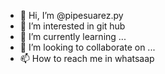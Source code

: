 - 👋 Hi, I’m @pipesuarez.py
- 👀 I’m interested in git hub
- 🌱 I’m currently learning ...
- 💞️ I’m looking to collaborate on ...
- 📫 How to reach me in whatsaap

<!---
pipesuarez12/pipesuarez12 is a ✨ special ✨ repository because its `README.md` (this file) appears on your GitHub profile.
You can click the Preview link to take a look at your changes.
--->
